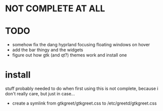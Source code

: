 # NOT COMPLETE AT ALL


# TODO
- somehow fix the dang hyprland focusing floating windows on hover
- add the bar thingy and the widgets
- figure out how gtk (and qt?) themes work and install one

# install
stuff probably needed to do when first using
this is not complete, because i don't really care, but just in case...

- create a symlink from gtkgreet/gtkgreet.css to /etc/greetd/gtkgreet.css
